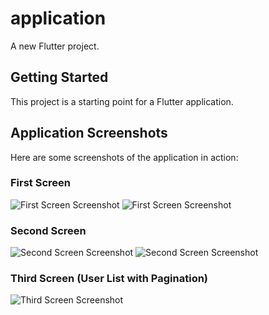 # application

A new Flutter project.

## Getting Started

This project is a starting point for a Flutter application.

## Application Screenshots

Here are some screenshots of the application in action:

### First Screen

![First Screen Screenshot](screenshots/first_screen1.jpg)
![First Screen Screenshot](screenshots/first_screen2.jpg)

### Second Screen

![Second Screen Screenshot](screenshots/second_screen1.jpg)
![Second Screen Screenshot](screenshots/second_screen2.jpg)

### Third Screen (User List with Pagination)

![Third Screen Screenshot](screenshots/third_screen.jpg)
